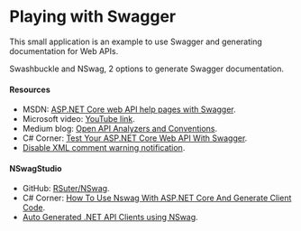 # Playing with Swagger

This small application is an example to use Swagger and generating documentation for Web APIs.

Swashbuckle and NSwag, 2 options to generate Swagger documentation.

#### Resources

- MSDN: [ASP.NET Core web API help pages with Swagger](https://docs.microsoft.com/en-us/aspnet/core/tutorials/web-api-help-pages-using-swagger?view=aspnetcore-3.0).
- Microsoft video: [YouTube link](https://www.youtube.com/watch?v=_vw3hcnSA1Y).
- Medium blog: [Open API Analyzers and Conventions](https://medium.com/volosoft/open-api-analyzers-conventions-82d74cfff11b).
- C# Corner: [Test Your ASP.NET Core Web API With Swagger](https://www.c-sharpcorner.com/article/test-your-asp-net-core-web-api-with-swagger).
- [Disable XML comment warning notification](https://dev.to/coolgoose/how-to-disable-notifications-in-aspnet-core-20-for-missing-xml-comment-for-publicly-visible-type-or-member-29ab).

#### NSwagStudio

- GitHub: [RSuter/NSwag](https://github.com/RSuter/NSwag/wiki/NSwagStudio).
- C# Corner: [How To Use Nswag With ASP.NET Core And Generate Client Code](https://www.c-sharpcorner.com/article/how-to-use-nswag-with-asp-net-core-and-generate-client-code-with-nswag-studio).
- [Auto Generated .NET API Clients using NSwag](https://damienbod.com/2019/02/13/auto-generated-net-api-clients-using-nswag-and-swashbuckle-swagger).
